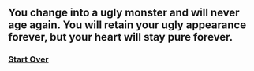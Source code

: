 ## You change into a ugly monster and will never age again. You will retain your ugly appearance forever, but your heart will stay pure forever.

### [Start Over](costume-shopping//home.md)